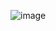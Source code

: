 ![image](https://user-images.githubusercontent.com/56190179/208281939-65956a94-0a0c-4ac5-a0c3-fc095c2b9d4c.png)
